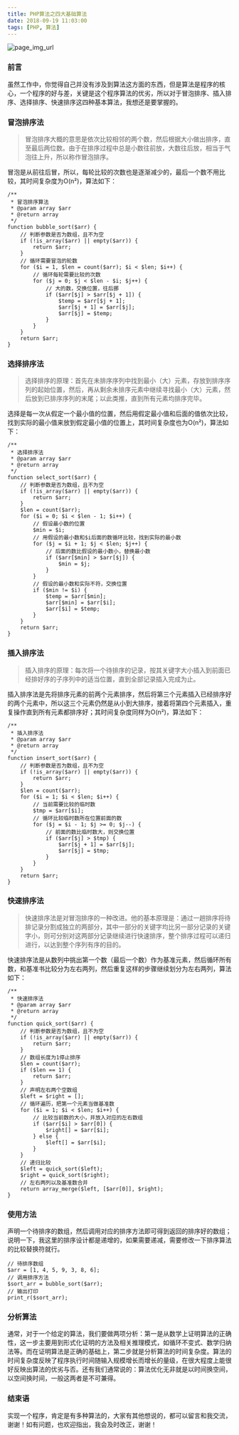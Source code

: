 ```yaml
---
title: PHP算法之四大基础算法
date: 2018-09-19 11:03:00
tags: [PHP, 算法]
---
```


![page_img_url](https://farm1.staticflickr.com/788/40452506164_19761c8a00_c.jpg)

### 前言

虽然工作中，你觉得自己并没有涉及到算法这方面的东西，但是算法是程序的核心，一个程序的好与差，关键是这个程序算法的优劣，所以对于冒泡排序、插入排序、选择排序、快速排序这四种基本算法，我想还是要掌握的。

### 冒泡排序法

> 冒泡排序大概的意思是依次比较相邻的两个数，然后根据大小做出排序，直至最后两位数。由于在排序过程中总是小数往前放，大数往后放，相当于气泡往上升，所以称作冒泡排序。

<!--more-->

冒泡是从前往后冒，所以，每轮比较的次数也是逐渐减少的，最后一个数不用比较，其时间复杂度为O(n²)，算法如下：

```
/**
 * 冒泡排序算法
 * @param array $arr
 * @return array
 */
function bubble_sort($arr) {
    // 判断参数是否为数组，且不为空
    if (!is_array($arr) || empty($arr)) {
        return $arr;
    }
    // 循环需要冒泡的轮数
    for ($i = 1, $len = count($arr); $i < $len; $i++) {
        // 循环每轮需要比较的次数
        for ($j = 0; $j < $len - $i; $j++) {
            // 大的数，交换位置，往后挪
            if ($arr[$j] > $arr[$j + 1]) {
                $temp = $arr[$j + 1];
                $arr[$j + 1] = $arr[$j];
                $arr[$j] = $temp;
            }
        }
    }
    return $arr;
}
```

### 选择排序法

> 选择排序的原理：首先在未排序序列中找到最小（大）元素，存放到排序序列的起始位置，然后，再从剩余未排序元素中继续寻找最小（大）元素，然后放到已排序序列的末尾；以此类推，直到所有元素均排序完毕。

选择是每一次从假定一个最小值的位置，然后用假定最小值和后面的值依次比较，找到实际的最小值来放到假定最小值的位置上，其时间复杂度也为O(n²)，算法如下：

```
/**
 * 选择排序法
 * @param array $arr
 * @return array
 */
function select_sort($arr) {
    // 判断参数是否为数组，且不为空
    if (!is_array($arr) || empty($arr)) {
        return $arr;
    }
    $len = count($arr);
    for ($i = 0; $i < $len - 1; $i++) {
        // 假设最小数的位置
        $min = $i;
        // 用假设的最小数和$i后面的数循环比较，找到实际的最小数
        for ($j = $i + 1; $j < $len; $j++) {
            // 后面的数比假设的最小数小，替换最小数
            if ($arr[$min] > $arr[$j]) {
                $min = $j;
            }
        }
        // 假设的最小数和实际不符，交换位置
        if ($min != $i) {
            $temp = $arr[$min];
            $arr[$min] = $arr[$i];
            $arr[$i] = $temp;
        }
    }
    return $arr;
}
```

### 插入排序法

> 插入排序的原理：每次将一个待排序的记录，按其关键字大小插入到前面已经排好序的子序列中的适当位置，直到全部记录插入完成为止。 

插入排序法是先将排序元素的前两个元素排序，然后将第三个元素插入已经排序好的两个元素中，所以这三个元素仍然是从小到大排序，接着将第四个元素插入，重复操作直到所有元素都排序好；其时间复杂度同样为O(n²)，算法如下：

```
/**
 * 插入排序法
 * @param array $arr
 * @return array
 */
function insert_sort($arr) {
    // 判断参数是否为数组，且不为空
    if (!is_array($arr) || empty($arr)) {
        return $arr;
    }
    $len = count($arr);
    for ($i = 1; $i < $len; $i++) {
        // 当前需要比较的临时数
        $tmp = $arr[$i];
        // 循环比较临时数所在位置前面的数
        for ($j = $i - 1; $j >= 0; $j--) {
            // 前面的数比临时数大，则交换位置
            if ($arr[$j] > $tmp) {
                $arr[$j + 1] = $arr[$j];
                $arr[$j] = $tmp;
            }
        }
    }
    return $arr;
}
```

### 快速排序法

> 快速排序法是对冒泡排序的一种改进。他的基本原理是：通过一趟排序将待排记录分割成独立的两部分，其中一部分的关键字均比另一部分记录的关键字小，则可分别对这两部分记录继续进行快速排序，整个排序过程可以递归进行，以达到整个序列有序的目的。

快速排序法是从数列中挑出第一个数（最后一个数）作为基准元素，然后循环所有数，和基准书比较分为左右两列，然后重复这样的步骤继续划分为左右两列，算法如下：

```
/**
 * 快速排序法
 * @param array $arr
 * @return array
 */
function quick_sort($arr) {
    // 判断参数是否为数组，且不为空
    if (!is_array($arr) || empty($arr)) {
        return $arr;
    }
    // 数组长度为1停止排序
    $len = count($arr);
    if ($len == 1) {
        return $arr;
    }
    // 声明左右两个空数组
    $left = $right = [];
    // 循环遍历，把第一个元素当做基准数
    for ($i = 1; $i < $len; $i++) {
        // 比较当前数的大小，并放入对应的左右数组
        if ($arr[$i] > $arr[0]) {
            $right[] = $arr[$i];
        } else {
            $left[] = $arr[$i];
        }
    }
    // 递归比较
    $left = quick_sort($left);
    $right = quick_sort($right);
    // 左右两列以及基准数合并
    return array_merge($left, [$arr[0]], $right);
}
```

### 使用方法

声明一个待排序的数组，然后调用对应的排序方法即可得到返回的排序好的数组；说明一下，我这里的排序设计都是递增的，如果需要递减，需要修改一下排序算法的比较替换符就行。

```
// 待排序数组
$arr = [1, 4, 5, 9, 3, 8, 6];
// 调用排序方法
$sort_arr = bubble_sort($arr);
// 输出打印
print_r($sort_arr);
```

### 分析算法

通常，对于一个给定的算法，我们要做两项分析：第一是从数学上证明算法的正确性，这一步主要用到形式化证明的方法及相关推理模式，如循环不变式、数学归纳法等。而在证明算法是正确的基础上，第二步就是分析算法的时间复杂度。算法的时间复杂度反映了程序执行时间随输入规模增长而增长的量级，在很大程度上能很好反映出算法的优劣与否。还有我们通常说的：算法优化无非就是以时间换空间，以空间换时间，一般这两者是不可兼得。

### 结束语

实现一个程序，肯定是有多种算法的，大家有其他想说的，都可以留言和我交流，谢谢！如有问题，也欢迎指出，我会及时改正，谢谢！